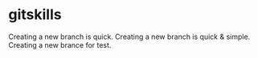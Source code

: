 # gitskills
Creating a new branch is quick.
Creating a new branch is quick & simple.
Creating a new brance for test.
